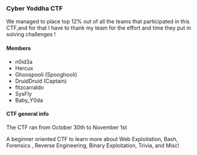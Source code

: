 ###  Cyber  Yoddha  CTF 

We managed to place top 12% out of all the teams that participated in this CTF,and for that 
I have to thank my team for the effort and time they put in solving challenges !





   ####   Members

  - n0id3a 
  - Hercux  
  - Ghoospooli (Spooghooli)
  - DruidDruid (Captain)
  - fitzcarraldo  
  - SysFly 
  - Baby_Y0da 
  
  
  
  
  
  ####  CTF general info 

The CTF ran from October 30th to November 1st

A beginner oriented CTF to learn more about Web Exploitation, Bash, Forensics ,
Reverse Engineering, Binary Exploitation, Trivia, and Misc!

